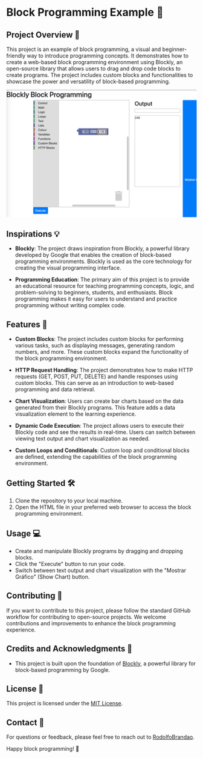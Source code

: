 # Block Programming Example 🧩

## Project Overview 🚀
This project is an example of block programming, a visual and beginner-friendly way to introduce programming concepts. It demonstrates how to create a web-based block programming environment using Blockly, an open-source library that allows users to drag and drop code blocks to create programs. The project includes custom blocks and functionalities to showcase the power and versatility of block-based programming.

![Screenshot](https://github.com/RodolfoBrandaoOficial/BlocklyProgramming/blob/main/hscreenshot.png)

## Inspirations 💡
- **Blockly**: The project draws inspiration from Blockly, a powerful library developed by Google that enables the creation of block-based programming environments. Blockly is used as the core technology for creating the visual programming interface.

- **Programming Education**: The primary aim of this project is to provide an educational resource for teaching programming concepts, logic, and problem-solving to beginners, students, and enthusiasts. Block programming makes it easy for users to understand and practice programming without writing complex code.

## Features 🌟
- **Custom Blocks**: The project includes custom blocks for performing various tasks, such as displaying messages, generating random numbers, and more. These custom blocks expand the functionality of the block programming environment.

- **HTTP Request Handling**: The project demonstrates how to make HTTP requests (GET, POST, PUT, DELETE) and handle responses using custom blocks. This can serve as an introduction to web-based programming and data retrieval.

- **Chart Visualization**: Users can create bar charts based on the data generated from their Blockly programs. This feature adds a data visualization element to the learning experience.

- **Dynamic Code Execution**: The project allows users to execute their Blockly code and see the results in real-time. Users can switch between viewing text output and chart visualization as needed.

- **Custom Loops and Conditionals**: Custom loop and conditional blocks are defined, extending the capabilities of the block programming environment.

## Getting Started 🛠️
1. Clone the repository to your local machine.
2. Open the HTML file in your preferred web browser to access the block programming environment.

## Usage 💻
- Create and manipulate Blockly programs by dragging and dropping blocks.
- Click the "Execute" button to run your code.
- Switch between text output and chart visualization with the "Mostrar Gráfico" (Show Chart) button.

## Contributing 🤝
If you want to contribute to this project, please follow the standard GitHub workflow for contributing to open-source projects. We welcome contributions and improvements to enhance the block programming experience.

## Credits and Acknowledgments 🙏
- This project is built upon the foundation of [Blockly](https://github.com/google/blockly), a powerful library for block-based programming by Google.

## License 📝
This project is licensed under the [MIT License](LICENSE).

## Contact 📧
For questions or feedback, please feel free to reach out to [RodolfoBrandao](mailto:rodolfo@rodolfobrandao.com.br).

Happy block programming! 🎉
